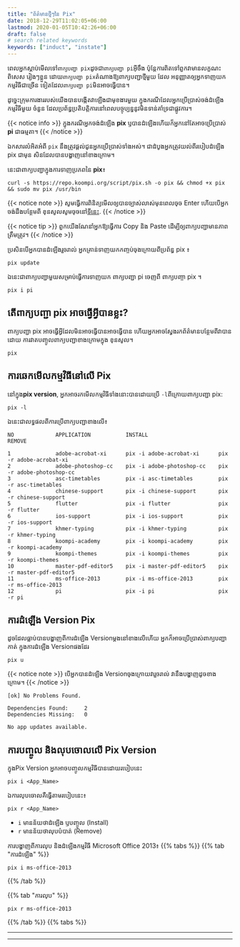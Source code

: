 ```yaml
---
title: "ព័ត៌មានថ្មីៗនៃ Pix"
date: 2018-12-29T11:02:05+06:00
lastmod: 2020-01-05T10:42:26+06:00
draft: false
# search related keywords
keywords: ["induct", "instate"]
---
```

ពេលអ្នកស្តាប់មើលទៅ`ពាក្យបញ្ជា pix`ដូចជា`ពាក្យបញ្ជា pi`អ៊ីចឹង ប៉ុន្តែការពិតទៅពួកវាមានលក្ខណះពិសេស រៀងៗខ្លួន ដោយ`ពាក្យបញ្ជា pix`តំណាងឱ្យពាក្យបញ្ជាថ្មីមួយ ដែល អនុញ្ញាតឲ្យអ្នកទាញយកកម្មវិធីជាច្រើន ទៀតដែល`ពាក្យបញ្ជា pi`មិនអាចធ្វើបាន។ 

ដូច្នេះក្រុមការងាររបស់យើងបានបង្កើតវាឡើងជាមុខងារមួយ ក្នុងករណីដែលអ្នកប្រើប្រាស់ចង់ដំឡើងកម្មវិធីមួយ ចំនួន ដែលប្រព័ន្ធប្រតិបត្តិការនៅពេលបច្ចុប្បន្ននូវមិនទាន់គាំទ្រជាផ្លូវការ។

{{< notice info >}}
ក្នុងករណីអ្នកចង់ដំឡើង **pix** ឫបានដំឡើងហើយក៏អ្នកនៅតែអាចប្រើប្រាស់ **pi** ជាធម្មតា។
{{< /notice >}}

ឯកសារលំអិតអំពី `pix` នឹងត្រូវផ្តល់ជូនអ្នកប្រើប្រាស់ទាំងអស់។ 
ជាដំបូងអ្នកត្រូវយល់ពីរបៀបដំឡើង pix ជាមុន សិនដែលបានបង្ហាញនៅខាងក្រោម។

នេះជាពាក្យបញ្ជាក្នុងការទាញប្រភពនៃ **pix**៖
```
curl -s https://repo.koompi.org/script/pix.sh -o pix && chmod +x pix && sudo mv pix /usr/bin
```

{{< notice note >}}
សូមធ្វើការពិនិត្យមើលឲ្យបានច្បាស់លាស់មុនពេលចុច Enter ហើយបើអ្នកចង់ដឹងបន្ថែមពី ខុនសូលសូមចុចនៅ[ទីនេះ](https://www.koompi.org/details/#konsole-details).
{{< /notice >}}

{{< notice tip >}}
ពួកយើងណែនាំអ្នកឱ្យធ្វើការ Copy និង Paste ដើម្បីឲ្យពាក្យបញ្ជាមានភាពត្រឹមត្រូវ។
{{< /notice >}}

ប្រសិនបើអ្នកបានដំឡើងរួចរាល់ អ្នកគ្រាន់ទាញយកកញ្ចប់ចុងក្រោយពីប្រព័ន្ធ pix ៖
```
pix update
```
ឯនេះជាពាក្យបញ្ជាមួយសម្រាប់ធ្វើការទាញយក ពាក្យបញ្ជា pi ចេញពី ពាក្យបញ្ចា pix ។
```
pix i pi
```
## តើពាក្យបញ្ជា pix អាចធ្វើអ្វីបានខ្លះ?
ពាក្យបញ្ជា pix អាចធ្វើអី្វដែលមិនអាចធ្វើបានអាចធ្វើបាន ហើយអ្នកអាចស្វែងរកព័ត៌មានបន្ថែមពីវាបាន ដោយ ការវាតបញ្ចូលពាក្យបញ្ជាខាងក្រោមក្នុង ខុនសូល។
```
pix
```

## ការឆេកមើលកម្មវិធីនៅលើ Pix

នៅក្នុង**pix version**, អ្នកអាចរកមើលកម្មវិធីទាំងនោះបានដោយប្រើ `-l`ពីក្រោយពាក្យបញ្ជា pix:
```
pix -l
```
ឯនេះជាលទ្ធផលពីការប្រើពាក្យបញ្ជាខាងលើ៖
```
NO             APPLICATION           INSTALL                      REMOVE     

1              adobe-acrobat-xi      pix -i adobe-acrobat-xi      pix -r adobe-acrobat-xi     
2              adobe-photoshop-cc    pix -i adobe-photoshop-cc    pix -r adobe-photoshop-cc   
3              asc-timetables        pix -i asc-timetables        pix -r asc-timetables       
4              chinese-support       pix -i chinese-support       pix -r chinese-support      
5              flutter               pix -i flutter               pix -r flutter              
6              ios-support           pix -i ios-support           pix -r ios-support          
7              khmer-typing          pix -i khmer-typing          pix -r khmer-typing         
8              koompi-academy        pix -i koompi-academy        pix -r koompi-academy       
9              koompi-themes         pix -i koompi-themes         pix -r koompi-themes        
10             master-pdf-editor5    pix -i master-pdf-editor5    pix -r master-pdf-editor5   
11             ms-office-2013        pix -i ms-office-2013        pix -r ms-office-2013       
12             pi                    pix -i pi                    pix -r pi  
```
## ការដំឡើង Version Pix
ដូចដែលធ្លាប់បានបង្ហាញពីការដំឡើង Versionម្តងនៅខាងលើហើយ អ្នកក៏អាចប្រើប្រាស់ពាក្យបញ្ជាកាត់ ក្នុងការដំឡើង Versionផងដែរ 
```
pix u
```
{{< notice note >}}
បើអ្នកបានដំឡើង Versionចុងក្រោយវារួចរាល់ វានឹងបង្ហាញដូចខាងក្រោម។
{{< /notice >}}

```
[ok] No Problems Found.

Dependencies Found:     2
Dependencies Missing:   0

No app updates available.
```

## ការបញ្ចូល និងលុបចោលលើ Pix Version
ក្នុងPix Version អ្នកអាចបញ្ចូលកម្មវិធីបានដោយរបៀបនេះ
```
pix i <App_Name>
```

ឯការលុបចោលគឺធ្វើតាមរបៀបនេះ៖
```
pix r <App_Name>
```
- `i` មានន័យថាដំឡើង ឫបញ្ចូល (Install)
- `r` មានន័យថាលុបបំបាត់ (Remove)

ការបង្ហាញពីការលុប និងដំឡើងកម្មវិធី Microsoft Office 2013៖
{{% tabs %}}
  {{% tab "ការដំឡើង" %}}
   ```
   pix i ms-office-2013 
   ```
  {{% /tab %}}

  {{% tab "ការលុប" %}}
  ```
  pix r ms-office-2013 
  ```
  {{% /tab %}}
{{% tabs %}}

----
----